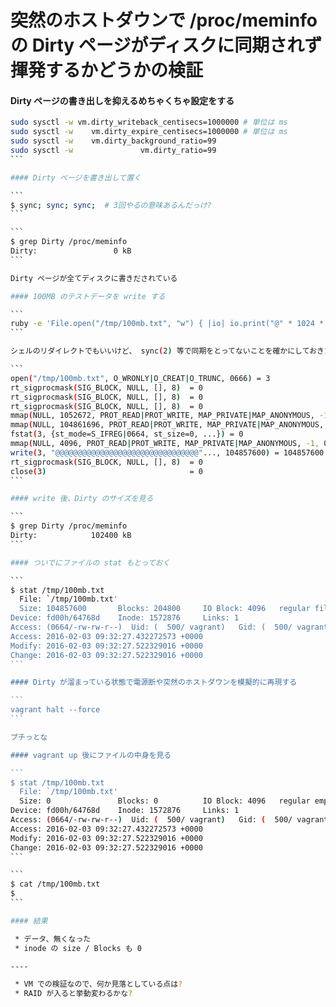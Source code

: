 # 突然のホストダウンで /proc/meminfo の Dirty ページがディスクに同期されず揮発するかどうかの検証

#### Dirty ページの書き出しを抑えるめちゃくちゃ設定をする

````sh
sudo sysctl -w vm.dirty_writeback_centisecs=1000000 # 単位は ms
sudo sysctl -w    vm.dirty_expire_centisecs=1000000 # 単位は ms
sudo sysctl -w    vm.dirty_background_ratio=99
sudo sysctl -w               vm.dirty_ratio=99
```

#### Dirty ページを書き出して置く

```
$ sync; sync; sync;  # 3回やるの意味あるんだっけ?
```

```
$ grep Dirty /proc/meminfo
Dirty:                 0 kB
```

Dirty ページが全てディスクに書きだされている

#### 100MB のテストデータを write する

```
ruby -e 'File.open("/tmp/100mb.txt", "w") { |io| io.print("@" * 1024 * 1024 * 100) }'
```

シェルのリダイレクトでもいいけど、 sync(2) 等で同期をとってないことを確かにしておきたいので ruby のワンライナーにしてます。strace を取ると、 write(2) 後に close(2) しているだけなのが確認できます

```
open("/tmp/100mb.txt", O_WRONLY|O_CREAT|O_TRUNC, 0666) = 3
rt_sigprocmask(SIG_BLOCK, NULL, [], 8)  = 0
rt_sigprocmask(SIG_BLOCK, NULL, [], 8)  = 0
rt_sigprocmask(SIG_BLOCK, NULL, [], 8)  = 0
mmap(NULL, 1052672, PROT_READ|PROT_WRITE, MAP_PRIVATE|MAP_ANONYMOUS, -1, 0) = 0x7f5fcce25000
mmap(NULL, 104861696, PROT_READ|PROT_WRITE, MAP_PRIVATE|MAP_ANONYMOUS, -1, 0) = 0x7f5fc53de000
fstat(3, {st_mode=S_IFREG|0664, st_size=0, ...}) = 0
mmap(NULL, 4096, PROT_READ|PROT_WRITE, MAP_PRIVATE|MAP_ANONYMOUS, -1, 0) = 0x7f5fccf92000
write(3, "@@@@@@@@@@@@@@@@@@@@@@@@@@@@@@@@"..., 104857600) = 104857600
rt_sigprocmask(SIG_BLOCK, NULL, [], 8)  = 0
close(3)                                = 0
```

#### write 後、Dirty のサイズを見る

```
$ grep Dirty /proc/meminfo
Dirty:            102400 kB
```

#### ついでにファイルの stat もとっておく

```
$ stat /tmp/100mb.txt
  File: `/tmp/100mb.txt'
  Size: 104857600       Blocks: 204800     IO Block: 4096   regular file
Device: fd00h/64768d    Inode: 1572876     Links: 1
Access: (0664/-rw-rw-r--)  Uid: (  500/ vagrant)   Gid: (  500/ vagrant)
Access: 2016-02-03 09:32:27.432272573 +0000
Modify: 2016-02-03 09:32:27.522329016 +0000
Change: 2016-02-03 09:32:27.522329016 +0000
```

#### Dirty が溜まっている状態で電源断や突然のホストダウンを模擬的に再現する

```
vagrant halt --force
```

プチっとな

#### vagrant up 後にファイルの中身を見る

```
$ stat /tmp/100mb.txt
  File: `/tmp/100mb.txt'
  Size: 0               Blocks: 0          IO Block: 4096   regular empty file
Device: fd00h/64768d    Inode: 1572876     Links: 1
Access: (0664/-rw-rw-r--)  Uid: (  500/ vagrant)   Gid: (  500/ vagrant)
Access: 2016-02-03 09:32:27.432272573 +0000
Modify: 2016-02-03 09:32:27.522329016 +0000
Change: 2016-02-03 09:32:27.522329016 +0000
```

```
$ cat /tmp/100mb.txt
$
```

#### 結果

 * データ、無くなった
 * inode の size / Blocks も 0

----

 * VM での検証なので、何か見落としている点は?
 * RAID が入ると挙動変わるかな?
 